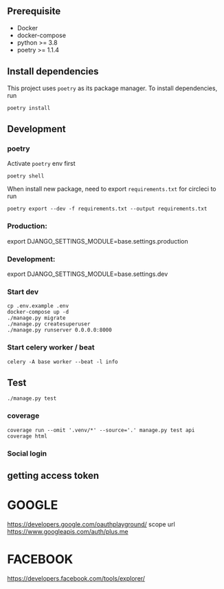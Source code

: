 ## Prerequisite
- Docker
- docker-compose
- python >= 3.8
- poetry >= 1.1.4

## Install dependencies

This project uses `poetry` as its package manager. To install dependencies, run

```
poetry install
```

## Development

### poetry

Activate `poetry` env first

```
poetry shell
```

When install new package, need to export `requirements.txt` for circleci to run

```
poetry export --dev -f requirements.txt --output requirements.txt
```

### Production:
export DJANGO_SETTINGS_MODULE=base.settings.production

### Development:

export DJANGO_SETTINGS_MODULE=base.settings.dev


### Start dev
```
cp .env.example .env
docker-compose up -d
./manage.py migrate
./manage.py createsuperuser
./manage.py runserver 0.0.0.0:8000
```

### Start celery worker / beat
```
celery -A base worker --beat -l info
```

## Test
```
./manage.py test
```

### coverage

```
coverage run --omit '.venv/*' --source='.' manage.py test api
coverage html
```

### Social login
## getting access token 
# GOOGLE
https://developers.google.com/oauthplayground/
scope url https://www.googleapis.com/auth/plus.me
# FACEBOOK
https://developers.facebook.com/tools/explorer/